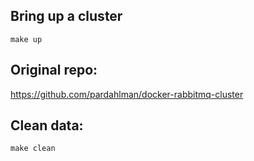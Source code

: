 ## Bring up a cluster

```
make up
```

## Original repo:

https://github.com/pardahlman/docker-rabbitmq-cluster

## Clean data:

```
make clean
```
